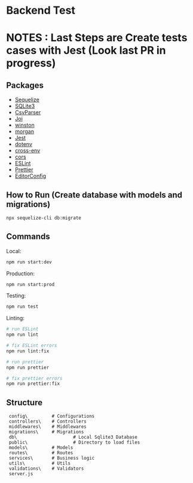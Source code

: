# Backend Test
# NOTES : Last Steps are Create tests cases with Jest (Look last PR in progress)
## Packages

- [Sequelize](https://sequelize.org/master/)
- [SQLite3](https://www.npmjs.com/package/sqlite3)
- [CsvParser](https://www.npmjs.com/package/csv-parser)
- [Joi](https://github.com/hapijs/joi)
- [winston](https://github.com/winstonjs/winston)
- [morgan](https://github.com/expressjs/morgan)
- [Jest](https://jestjs.io)
- [dotenv](https://github.com/motdotla/dotenv)
- [cross-env](https://github.com/kentcdodds/cross-env#readme)
- [cors](https://github.com/expressjs/cors)
- [ESLint](https://eslint.org)
- [Prettier](https://prettier.io)
- [EditorConfig](https://editorconfig.org)

## How to Run (Create database with models and migrations)
```bash
npx sequelize-cli db:migrate
```
## Commands

Local:

```bash
npm run start:dev
```

Production:

```bash
npm run start:prod
```

Testing:

```bash
npm run test
```

Linting:

```bash
# run ESLint
npm run lint

# fix ESLint errors
npm run lint:fix

# run prettier
npm run prettier

# fix prettier errors
npm run prettier:fix
```

## Structure

```
 config\         # Configurations
 controllers\    # Controllers
 middlewares\    # Middlewares
 migrations\     # Migrations
 db\     				 # Local Sqlite3 Database
 public\				 # Directory to load files
 models\         # Models
 routes\         # Routes
 services\       # Business logic
 utils\          # Utils
 validations\    # Validators
 server.js
```